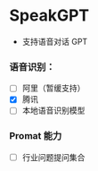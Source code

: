 <!--
 * @Author: Allen OYang
 * @Email:  allenwill211@gmail.com
 * @Date: 2023-04-14 11:27:09
 * @LastEditTime: 2023-04-17 17:36:56
 * @LastEditors: Allen OYang allenwill211@gmail.com
 * @FilePath: /speak-gpt/README.md
-->

# SpeakGPT

- 支持语音对话 GPT

### 语音识别：

- [ ] 阿里（暂缓支持）
- [x] 腾讯
- [ ] 本地语音识别模型

### Promat 能力

- [ ] 行业问题提问集合
